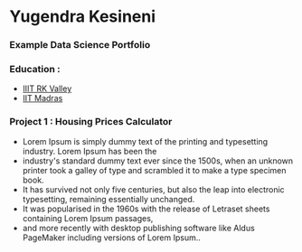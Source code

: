 # Yugendra Kesineni 
### Example Data Science Portfolio

### Education :
 - [IIIT RK Valley](https://www.rguktrkv.ac.in/)
 - [IIT Madras](onlinedegree.iitm.ac.in)

### Project 1 : Housing Prices Calculator 
- Lorem Ipsum is simply dummy text of the printing and typesetting industry. Lorem Ipsum has been the 
- industry's standard dummy text ever since the 1500s, when an unknown printer took a galley of type and scrambled it to make a type specimen book.
- It has survived not only five centuries, but also the leap into electronic typesetting, remaining essentially unchanged.
- It was popularised in the 1960s with the release of Letraset sheets containing Lorem Ipsum passages,
- and more recently with desktop publishing software like Aldus PageMaker including versions of Lorem Ipsum..

